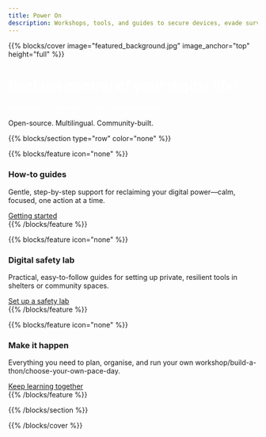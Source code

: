 ```yaml
---
title: Power On
description: Workshops, tools, and guides to secure devices, evade surveillance, and rebuild autonomy — especially for survivors of tech-enabled abuse. Open-source. Multilingual. Community-built.
---
```


{{% blocks/cover image="featured_background.jpg" image_anchor="top" height="full" %}}

<h1 style="color: #fff !important; text-shadow: none !important" >Reclaim control of your digital life!</h1>

<p style="color: #fff !important; text-shadow: none !important" class="mb-2">
Especially for survivors of tech-enabled abuse. 
</p>
<p>
Open-source. Multilingual. Community-built.
</p>

{{% blocks/section type="row" color="none" %}}

{{% blocks/feature icon="none" %}}
<div class="feature-card">
    <div class="feature-icon">
        <i class="fas fa-book"></i>
    </div>
    <h3>How-to guides</h3>
    <p>Gentle, step-by-step support for reclaiming your digital power—calm, focused, one action at a time.</p>
    <a href="docs/guides/" class="btn btn-lg btn-primary">Getting started</a>
</div>
{{% /blocks/feature %}}

{{% blocks/feature icon="none" %}}
<div class="feature-card">
    <div class="feature-icon">
        <i class="fab fa-github"></i>
    </div>
    <h3>Digital safety lab</h3>
    <p>Practical, easy-to-follow guides for setting up private, resilient tools in shelters or community spaces.</p>
    <a href="docs/lab/" class="btn btn-lg btn-secondary">Set up a safety lab</a>
</div>
{{% /blocks/feature %}}

{{% blocks/feature icon="none" %}}
<div class="feature-card">
    <div class="feature-icon">
        <i class="fas fa-people-group"></i>
    </div>
    <h3>Make it happen</h3>
    <p>Everything you need to plan, organise, and run your own workshop/build-a-thon/choose-your-own-pace-day.</p>
    <a href="docs/workshops/" class="btn btn-lg btn-primary">Keep learning together</a>
</div>
{{% /blocks/feature %}}

{{% /blocks/section %}}

{{% /blocks/cover %}}
